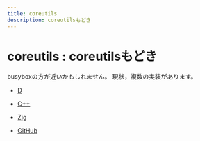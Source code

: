 ```yaml
---
title: coreutils
description: coreutilsもどき
---
```


# coreutils : coreutilsもどき

busyboxの方が近いかもしれません。
現状，複数の実装があります。

- [D](https://github.com/yamader/coreutils/tree/master/d)
- [C++](https://github.com/yamader/coreutils/tree/master/cxx)
- [Zig](https://github.com/yamader/coreutils/tree/master/zig)

- [GitHub](https://github.com/yamader/coreutils)
